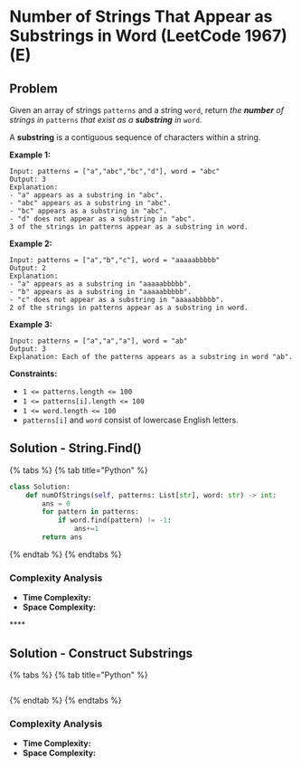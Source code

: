 # Number of Strings That Appear as Substrings in Word \(LeetCode 1967\) \(E\)

## Problem

Given an array of strings `patterns` and a string `word`, return _the **number** of strings in_ `patterns` _that exist as a **substring** in_ `word`.

A **substring** is a contiguous sequence of characters within a string.

**Example 1:**

```text
Input: patterns = ["a","abc","bc","d"], word = "abc"
Output: 3
Explanation:
- "a" appears as a substring in "abc".
- "abc" appears as a substring in "abc".
- "bc" appears as a substring in "abc".
- "d" does not appear as a substring in "abc".
3 of the strings in patterns appear as a substring in word.
```

**Example 2:**

```text
Input: patterns = ["a","b","c"], word = "aaaaabbbbb"
Output: 2
Explanation:
- "a" appears as a substring in "aaaaabbbbb".
- "b" appears as a substring in "aaaaabbbbb".
- "c" does not appear as a substring in "aaaaabbbbb".
2 of the strings in patterns appear as a substring in word.
```

**Example 3:**

```text
Input: patterns = ["a","a","a"], word = "ab"
Output: 3
Explanation: Each of the patterns appears as a substring in word "ab".
```

**Constraints:**

* `1 <= patterns.length <= 100`
* `1 <= patterns[i].length <= 100`
* `1 <= word.length <= 100`
* `patterns[i]` and `word` consist of lowercase English letters.

## Solution - String.Find\(\)

{% tabs %}
{% tab title="Python" %}
```python
class Solution:
    def numOfStrings(self, patterns: List[str], word: str) -> int:
        ans = 0
        for pattern in patterns:
            if word.find(pattern) != -1:
                ans+=1
        return ans
```
{% endtab %}
{% endtabs %}

### Complexity Analysis

* **Time Complexity:**
* **Space Complexity:**

\*\*\*\*

## Solution - Construct Substrings

{% tabs %}
{% tab title="Python" %}
```python

```
{% endtab %}
{% endtabs %}

### Complexity Analysis

* **Time Complexity:**
* **Space Complexity:**


